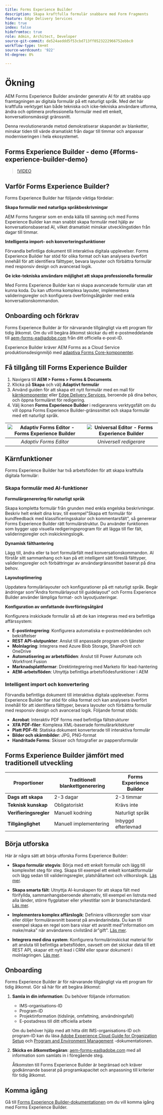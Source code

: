 ```yaml
---
title: Forms Experience Builder
description: Skapa kraftfulla formulär snabbare med Form Fragments
feature: Edge Delivery Services
hide: true
index: false
hidefromtoc: true
role: Admin, Architect, Developer
source-git-commit: de524aeddd5f53cbd713ff0523222966752ebbc0
workflow-type: tm+mt
source-wordcount: '922'
ht-degree: 0%

---
```





# Ökning

AEM Forms Experience Builder använder generativ AI för att snabba upp framtagningen av digitala formulär på ett naturligt språk. Med det här kraftfulla verktyget kan både tekniska och icke-tekniska användare utforma, ändra och optimera professionella formulär med ett enkelt, konversationsmässigt gränssnitt.

Denna revolutionerande metod demokratiserar skapandet av blanketter, minskar tiden till värde dramatiskt från dagar till timmar och anpassar moderniseringen i hela ekosystemet.

## Forms Experience Builder - demo {#forms-experience-builder-demo}

>[!VIDEO](https://video.tv.adobe.com/v/3463164/)

## Varför Forms Experience Builder?

Forms Experience Builder har följande viktiga fördelar:

**Skapa formulär med naturliga språkbeskrivningar**

AEM Forms fungerar som en enda källa till sanning och med Forms Experience Builder kan man snabbt skapa formulär med hjälp av konversationsbaserad AI, vilket dramatiskt minskar utvecklingstiden från dagar till timmar.

**Intelligenta import- och konverteringsfunktioner**

Förvandla befintliga dokument till interaktiva digitala upplevelser. Forms Experience Builder har stöd för olika format och kan analysera överfört innehåll för att identifiera fälttyper, bevara layouter och förbättra formulär med responsiv design och avancerad logik.

**Ge icke-tekniska användare möjlighet att skapa professionella formulär**

Med Forms Experience Builder kan ni skapa avancerade formulär utan att kunna koda. Du kan utforma komplexa layouter, implementera valideringsregler och konfigurera överföringsåtgärder med enkla konversationskommandon.

## Onboarding och förkrav

Forms Experience Builder är för närvarande tillgängligt via ett program för tidig åtkomst. Om du vill begära åtkomst skickar du ett e-postmeddelande till [aem-forms-ea@adobe.com](mailto:aem-forms-ea@adobe.com) från ditt officiella e-post-ID.

Experience Builder kräver AEM Forms as a Cloud Service produktionsdesignmiljö med [adaptiva Forms Core-komponenter](/help/forms/enable-adaptive-forms-core-components.md).

## Få tillgång till Forms Experience Builder


1. Navigera till **AEM > Forms > Forms &amp; Documents**.
1. Klicka på **Skapa** och välj **Adaptivt formulär**
1. Använd guiden för att skapa ett nytt formulär med en mall för [kärnkomponenter](/help/forms/creating-adaptive-form-core-components.md) eller [Edge Delivery Services](/help/edge/docs/forms/universal-editor/create-forms.md), beroende på dina behov, och öppna formuläret för redigering.
1. Välj ikonen **Forms Experience Builder** i redigerarens verktygsfält om du vill öppna Forms Experience Builder-gränssnittet och skapa formulär med ett naturligt språk.


| ![Adaptiv Forms Editor - Forms Experience Builder](/help/edge/docs/forms/assets/adaptive-forms-editor.gif "Adaptiv Forms Editor - Forms Experience Builder") | ![Universal Editor - Forms Experience Builder](/help/forms/assets/ue-forms-experience-builder.gif "Universal Editor - Forms Experience Builder") |
|:-----------------------------------------------------------------------------------------------------------------------------------------------------------------------------------------------------:|:--------------------------------------------------------------------------------------------------------------------------------------------------------------------------------------------------:|
| *Adaptiv Forms Editor* | *Universell redigerare* |

<!-- >

## Learn more on key capabilities {#key-capabilities-forms-experience-builder}

<table>
<td>
   <a href="/help/forms/experience-builder/forms-experience-builder-getting-started.md">
   <img alt="Getting started with Forms Experience Builder" src="./assets/getting-started.png" />
   </a>
   <div>
      <a href="/help/forms/experience-builder/forms-experience-builder-getting-started.md">
      <strong>Getting started with Forms Experience Builder</strong>
      </a>
   </div>
   <p>
      <em>Learn the basics of creating your first form using AI-powered capabilities.</em>
   </p>
</td>

<td>
   <a href="/help/forms/experience-builder/forms-experience-builder-llm-smart-fields.md">
   <img alt="LLM-enhanced smart fields" src="./assets/llm-smart-fields.png" />
   </a>
   <div>
      <a href="/help/forms/experience-builder/forms-experience-builder-llm-smart-fields.md">
      <strong>LLM-enhanced smart fields</strong>
      </a>
   </div>
   <p>
      <em>Learn how to create fields with pre-populated options using AI knowledge base.</em>
   </p>
</td>

<td>
   <a href="/help/forms/experience-builder/forms-experience-builder-prompt-examples-library.md">
   <img alt="AI-powered form creation" src="./assets/ai-form-creation.png" />
   </a>
   <div>
      <a href="/help/forms/experience-builder/forms-experience-builder-prompt-examples-library.md">
      <strong>AI-powered form creation</strong>
      </a>
   </div>
   <p>
      <em>Learn how to utilize natural language to create and modify forms.</em>
   </p>
</td>
</table>

<table>
<td>
   <a href="/help/forms/experience-builder/intelligent-import-conversion.md">
   <img alt="Intelligent import and conversion" src="./assets/intelligent-import.png" />
   </a>
   <div>
      <a href="/help/forms/experience-builder/intelligent-import-conversion.md">
      <strong>Intelligent import and conversion</strong>
      </a>
   </div>
   <p>
      <em>Learn how to transform existing documents into interactive digital forms</em>
   </p>
</td>

<td>
   <a href="/help/forms/experience-builder/form-submission-integration.md">
   <img alt="Form submission and integration" src="./assets/form-submission.png" />
   </a>
   <div>
      <a href="/help/forms/experience-builder/form-submission-integration.md">
      <strong>Form submission and integration</strong>
      </a>
   </div>
   <p>
      <em>Learn how to configure form submissions to integrate with your business systems.</em>
   </p>
</td>

<td>
   <a href="/help/forms/experience-builder/forms-experience-builder-frequently-asked-questions.md">
   <img alt="Forms Experience Builder frequently asked questions" src="./assets/faq-banner.jpg" />
   </a>
   <div>
      <a href="/help/forms/experience-builder/forms-experience-builder-frequently-asked-questions.md">
      <strong>Frequently asked questions</strong>
      </a>
   </div>
   <p>
      <em>Get responses to common questions about Forms Experience Builder capabilities and usage.</em>
   </p>
</td>
</table> -->

## Kärnfunktioner

Forms Experience Builder har två arbetsflöden för att skapa kraftfulla digitala formulär:

### Skapa formulär med AI-funktioner

**Formulärgenerering för naturligt språk**

Skapa kompletta formulär från grunden med enkla engelska beskrivningar. Beskriv helt enkelt dina krav, till exempel&quot;Skapa ett formulär för kundfeedback med klassificeringsskalor och kommentarsfält&quot;, så genererar Forms Experience Builder rätt formulärstruktur. Du använder funktionen som bygger upp visuella redigeringsprogram för att lägga till fler fält, valideringsregler och inskickningslogik.

**Dynamisk fälthantering**

Lägg till, ändra eller ta bort formulärfält med konversationskommandon. AI förstår sitt sammanhang och kan på ett intelligent sätt föreslå fälttyper, valideringsregler och förbättringar av användargränssnittet baserat på dina behov.

**Layoutoptimering**

Uppdatera formulärlayouter och konfigurationer på ett naturligt språk. Begär ändringar som&quot;Ändra formulärlayout till guidelayout&quot; och Forms Experience Builder använder lämpliga format- och layoutjusteringar.

**Konfiguration av omfattande överföringsåtgärd**

Konfigurera inskickade formulär så att de kan integreras med era befintliga affärssystem:

- **E-postintegrering**: Konfigurera automatiska e-postmeddelanden och bekräftelser
- **REST API-slutpunkter**: Anslut till anpassade program och tjänster
- **Molnlagring**: Integrera med Azure Blob Storage, SharePoint och OneDrive
- **Automatisering av arbetsflöden**: Anslut till Power Automate och Workfront Fusion
- **Marknadsplattformar**: Direktintegrering med Marketo för lead-hantering
- **AEM-arbetsflöden**: Utnyttja befintliga arbetsflödesfunktioner i AEM


### Intelligent import och konvertering

Förvandla befintliga dokument till interaktiva digitala upplevelser. Forms Experience Builder har stöd för olika format och kan analysera överfört innehåll för att identifiera fälttyper, bevara layouter och förbättra formulär med responsiv design och avancerad logik. Följande format stöds:

- **Acrobat**: Interaktiv PDF forms med befintliga fältstrukturer
- **XFA PDF-filer**: Komplexa XML-baserade formulärarkitekturer
- **Platt PDF-fil**: Statiska dokument konverterade till interaktiva formulär
- **Bilder och skärmbilder**: JPG, PNG-format
- **Handritade Forms**: Skisser och fotografier av pappersformulär



## Forms Experience Builder jämfört med traditionell utveckling

| Proportioner | Traditionell blankettgenerering | Forms Experience Builder |
|--------|---------------------------|----------------------|
| **Dags att skapa** | 2-3 dagar | 2-3 timmar |
| **Teknisk kunskap** | Obligatoriskt | Krävs inte |
| **Verifieringsregler** | Manuell kodning | Naturligt språk |
| **Tillgänglighet** | Manuell implementering | Inbyggd efterlevnad |

## Börja utforska

Här är några sätt att börja utforska Forms Experience Builder:

- **Skapa formulär stegvis**: Börja med ett enkelt formulär och lägg till komplexitet steg för steg. Skapa till exempel ett enkelt kontaktformulär och lägg sedan till valideringsregler, platshållartext och villkorslogik. [Läs mer](/help/forms/experience-builder/forms-experience-builder-prompt-examples-library.md#incremental-development-examples).

- **Skapa smarta fält**: Utnyttja AI-kunskapen för att skapa fält med förifyllda, sammanhangsberoende alternativ, till exempel en listruta med alla länder, större flygplatser eller yrkestitlar som är branschstandard. [Läs mer](/help/forms/experience-builder/forms-experience-builder-prompt-examples-library.md#llm-enhanced-smart-fields).

- **Implementera komplex affärslogik**: Definiera villkorsregler som visar eller döljer formuläravsnitt baserat på användarindata. Du kan till exempel skapa en regel som bara visar ett avsnitt med&quot;information om make/maka&quot; när användarens civilstånd är&quot;gift&quot;. [Läs mer](/help/forms/experience-builder/forms-experience-builder-prompt-examples-library.md#rule-creation--business-logic).

- **Integrera med dina system**: Konfigurera formulärinskickat material för att ansluta till befintliga arbetsflöden, oavsett om det skickar data till ett REST API, skapar ett nytt lead i CRM eller sparar dokument i molnlagringen. [Läs mer](/help/forms/experience-builder/forms-experience-builder-prompt-examples-library.md#data-integration--submission).

## Onboarding

Forms Experience Builder är för närvarande tillgängligt via ett program för tidig åtkomst. Gör så här för att begära åtkomst:

1. **Samla in din information**: Du behöver följande information:
   - IMS-organisations-ID
   - Program-ID
   - Projektinformation (tidslinje, omfattning, användningsfall)
   - E-postadress till ditt officiella arbete

   Om du behöver hjälp med att hitta ditt IMS-organisations-ID och program-ID kan du läsa [Adobe Experience Cloud Guide for Organization Setup](/help/onboarding/cloud-manager-introduction.md) och [Program and Environment Management](/help/implementing/cloud-manager/getting-access-to-aem-in-cloud/program-types.md) -dokumentationen.

2. **Skicka en åtkomstbegäran**: [aem-forms-ea@adobe.com](mailto:aem-forms-ea@adobe.com) med all information som samlats in i föregående steg.

   Åtkomsten till Forms Experience Builder är begränsad och kräver godkännande baserat på programkapacitet och anpassning till kriterier för tidig åtkomst.

## Komma igång

Gå till [Forms Experience Builder-dokumentationen](/help/forms/experience-builder/forms-experience-builder-getting-started.md) om du vill komma igång med Forms Experience Builder.
